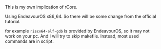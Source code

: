 This is my own implication of rCore. 

Using EndeavourOS x86_64.
So there will be some change from the official tutorial.

for example `riscv64-elf-gdb` is provided by EndeavourOS, so it may not work on your pc.
And I will try to skip makefile. Instead, most used commands are in script.